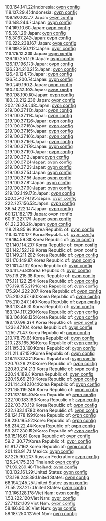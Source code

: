 103.154.141.22:Indonesia: [ovpn config](vpn/103_154_141_22.ovpn)  
118.137.29.45:Indonesia: [ovpn config](vpn/118_137_29_45.ovpn)  
106.180.102.77:Japan: [ovpn config](vpn/106_180_102_77.ovpn)  
113.148.244.2:Japan: [ovpn config](vpn/113_148_244_2.ovpn)  
114.169.10.60:Japan: [ovpn config](vpn/114_169_10_60.ovpn)  
115.36.1.26:Japan: [ovpn config](vpn/115_36_1_26.ovpn)  
115.37.67.242:Japan: [ovpn config](vpn/115_37_67_242.ovpn)  
116.222.238.167:Japan: [ovpn config](vpn/116_222_238_167.ovpn)  
118.109.250.212:Japan: [ovpn config](vpn/118_109_250_212.ovpn)  
119.175.12.239:Japan: [ovpn config](vpn/119_175_12_239.ovpn)  
126.110.251.126:Japan: [ovpn config](vpn/126_110_251_126.ovpn)  
126.117.196.173:Japan: [ovpn config](vpn/126_117_196_173.ovpn)  
126.234.210.215:Japan: [ovpn config](vpn/126_234_210_215.ovpn)  
126.49.124.78:Japan: [ovpn config](vpn/126_49_124_78.ovpn)  
126.74.200.74:Japan: [ovpn config](vpn/126_74_200_74.ovpn)  
150.249.190.2:Japan: [ovpn config](vpn/150_249_190_2.ovpn)  
160.86.33.102:Japan: [ovpn config](vpn/160_86_33_102.ovpn)  
180.198.190.80:Japan: [ovpn config](vpn/180_198_190_80.ovpn)  
180.30.212.236:Japan: [ovpn config](vpn/180_30_212_236.ovpn)  
202.126.28.248:Japan: [ovpn config](vpn/202_126_28_248.ovpn)  
219.100.37.110:Japan: [ovpn config](vpn/219_100_37_110.ovpn)  
219.100.37.118:Japan: [ovpn config](vpn/219_100_37_118.ovpn)  
219.100.37.126:Japan: [ovpn config](vpn/219_100_37_126.ovpn)  
219.100.37.158:Japan: [ovpn config](vpn/219_100_37_158.ovpn)  
219.100.37.165:Japan: [ovpn config](vpn/219_100_37_165.ovpn)  
219.100.37.166:Japan: [ovpn config](vpn/219_100_37_166.ovpn)  
219.100.37.169:Japan: [ovpn config](vpn/219_100_37_169.ovpn)  
219.100.37.179:Japan: [ovpn config](vpn/219_100_37_179.ovpn)  
219.100.37.190:Japan: [ovpn config](vpn/219_100_37_190.ovpn)  
219.100.37.2:Japan: [ovpn config](vpn/219_100_37_2.ovpn)  
219.100.37.24:Japan: [ovpn config](vpn/219_100_37_24.ovpn)  
219.100.37.29:Japan: [ovpn config](vpn/219_100_37_29.ovpn)  
219.100.37.54:Japan: [ovpn config](vpn/219_100_37_54.ovpn)  
219.100.37.56:Japan: [ovpn config](vpn/219_100_37_56.ovpn)  
219.100.37.81:Japan: [ovpn config](vpn/219_100_37_81.ovpn)  
219.100.37.90:Japan: [ovpn config](vpn/219_100_37_90.ovpn)  
219.102.149.173:Japan: [ovpn config](vpn/219_102_149_173.ovpn)  
220.254.174.195:Japan: [ovpn config](vpn/220_254_174_195.ovpn)  
222.227.156.53:Japan: [ovpn config](vpn/222_227_156_53.ovpn)  
36.54.222.147:Japan: [ovpn config](vpn/36_54_222_147.ovpn)  
60.121.182.178:Japan: [ovpn config](vpn/60_121_182_178.ovpn)  
60.91.227.179:Japan: [ovpn config](vpn/60_91_227_179.ovpn)  
61.22.238.26:Japan: [ovpn config](vpn/61_22_238_26.ovpn)  
118.218.85.96:Korea Republic of: [ovpn config](vpn/118_218_85_96.ovpn)  
118.45.110.177:Korea Republic of: [ovpn config](vpn/118_45_110_177.ovpn)  
119.194.59.38:Korea Republic of: [ovpn config](vpn/119_194_59_38.ovpn)  
121.140.114.207:Korea Republic of: [ovpn config](vpn/121_140_114_207.ovpn)  
121.142.152.129:Korea Republic of: [ovpn config](vpn/121_142_152_129.ovpn)  
121.149.211.202:Korea Republic of: [ovpn config](vpn/121_149_211_202.ovpn)  
121.170.149.87:Korea Republic of: [ovpn config](vpn/121_170_149_87.ovpn)  
121.181.4.132:Korea Republic of: [ovpn config](vpn/121_181_4_132.ovpn)  
124.111.76.8:Korea Republic of: [ovpn config](vpn/124_111_76_8.ovpn)  
175.119.215.38:Korea Republic of: [ovpn config](vpn/175_119_215_38.ovpn)  
175.121.122.254:Korea Republic of: [ovpn config](vpn/175_121_122_254.ovpn)  
175.199.155.213:Korea Republic of: [ovpn config](vpn/175_199_155_213.ovpn)  
175.204.222.207:Korea Republic of: [ovpn config](vpn/175_204_222_207.ovpn)  
175.210.247.240:Korea Republic of: [ovpn config](vpn/175_210_247_240.ovpn)  
175.210.247.240:Korea Republic of: [ovpn config](vpn/175_210_247_240.ovpn)  
183.103.46.31:Korea Republic of: [ovpn config](vpn/183_103_46_31.ovpn)  
183.104.117.230:Korea Republic of: [ovpn config](vpn/183_104_117_230.ovpn)  
183.106.168.135:Korea Republic of: [ovpn config](vpn/183_106_168_135.ovpn)  
183.107.99.234:Korea Republic of: [ovpn config](vpn/183_107_99_234.ovpn)  
1.236.47.104:Korea Republic of: [ovpn config](vpn/1_236_47_104.ovpn)  
1.250.71.47:Korea Republic of: [ovpn config](vpn/1_250_71_47.ovpn)  
210.178.79.68:Korea Republic of: [ovpn config](vpn/210_178_79_68.ovpn)  
210.223.165.96:Korea Republic of: [ovpn config](vpn/210_223_165_96.ovpn)  
211.195.33.190:Korea Republic of: [ovpn config](vpn/211_195_33_190.ovpn)  
211.211.47.159:Korea Republic of: [ovpn config](vpn/211_211_47_159.ovpn)  
218.147.37.221:Korea Republic of: [ovpn config](vpn/218_147_37_221.ovpn)  
220.70.29.223:Korea Republic of: [ovpn config](vpn/220_70_29_223.ovpn)  
220.80.214.213:Korea Republic of: [ovpn config](vpn/220_80_214_213.ovpn)  
220.94.189.8:Korea Republic of: [ovpn config](vpn/220_94_189_8.ovpn)  
220.95.69.250:Korea Republic of: [ovpn config](vpn/220_95_69_250.ovpn)  
221.144.242.104:Korea Republic of: [ovpn config](vpn/221_144_242_104.ovpn)  
221.165.119.246:Korea Republic of: [ovpn config](vpn/221_165_119_246.ovpn)  
221.167.155.49:Korea Republic of: [ovpn config](vpn/221_167_155_49.ovpn)  
222.100.183.183:Korea Republic of: [ovpn config](vpn/222_100_183_183.ovpn)  
222.103.73.159:Korea Republic of: [ovpn config](vpn/222_103_73_159.ovpn)  
222.233.147.80:Korea Republic of: [ovpn config](vpn/222_233_147_80.ovpn)  
58.124.178.199:Korea Republic of: [ovpn config](vpn/58_124_178_199.ovpn)  
58.230.195.92:Korea Republic of: [ovpn config](vpn/58_230_195_92.ovpn)  
58.234.22.44:Korea Republic of: [ovpn config](vpn/58_234_22_44.ovpn)  
58.237.230.152:Korea Republic of: [ovpn config](vpn/58_237_230_152.ovpn)  
59.15.116.61:Korea Republic of: [ovpn config](vpn/59_15_116_61.ovpn)  
59.21.30.77:Korea Republic of: [ovpn config](vpn/59_21_30_77.ovpn)  
61.81.77.162:Korea Republic of: [ovpn config](vpn/61_81_77_162.ovpn)  
201.143.91.73:Mexico: [ovpn config](vpn/201_143_91_73.ovpn)  
87.225.90.237:Russian Federation: [ovpn config](vpn/87_225_90_237.ovpn)  
125.24.175.233:Thailand: [ovpn config](vpn/125_24_175_233.ovpn)  
171.96.239.48:Thailand: [ovpn config](vpn/171_96_239_48.ovpn)  
103.102.161.29:United States: [ovpn config](vpn/103_102_161_29.ovpn)  
173.198.248.39:United States: [ovpn config](vpn/173_198_248_39.ovpn)  
68.194.245.25:United States: [ovpn config](vpn/68_194_245_25.ovpn)  
71.59.237.215:United States: [ovpn config](vpn/71_59_237_215.ovpn)  
113.166.128.178:Viet Nam: [ovpn config](vpn/113_166_128_178.ovpn)  
1.53.222.120:Viet Nam: [ovpn config](vpn/1_53_222_120.ovpn)  
27.71.121.109:Viet Nam: [ovpn config](vpn/27_71_121_109.ovpn)  
58.186.90.30:Viet Nam: [ovpn config](vpn/58_186_90_30.ovpn)  
58.187.250.12:Viet Nam: [ovpn config](vpn/58_187_250_12.ovpn)  
